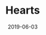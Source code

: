 ---
title: Hearts
date: '2019-06-03'
thumb_image: images/mar-4yo/4-mar-hearts.jpg
thumb_image_alt: Hearts
image: images/mar-4yo/4-mar-hearts.jpg
image_alt: Hearts
template: project
---	